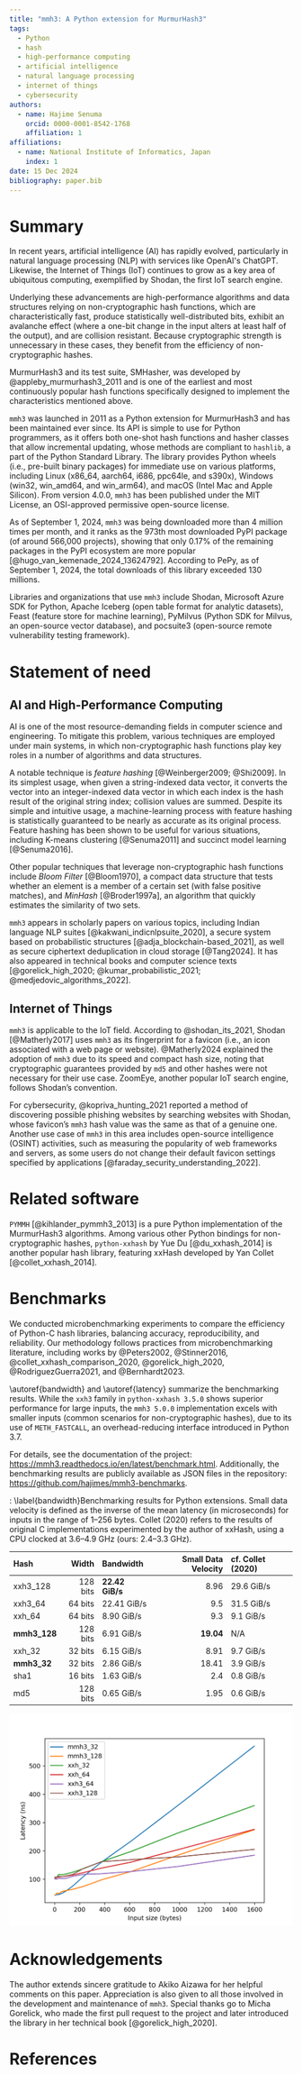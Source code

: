 ```yaml
---
title: "mmh3: A Python extension for MurmurHash3"
tags:
  - Python
  - hash
  - high-performance computing
  - artificial intelligence
  - natural language processing
  - internet of things
  - cybersecurity
authors:
  - name: Hajime Senuma
    orcid: 0000-0001-8542-1768
    affiliation: 1
affiliations:
  - name: National Institute of Informatics, Japan
    index: 1
date: 15 Dec 2024
bibliography: paper.bib
---
```


<!-- markdownlint-disable single-h1 -->

# Summary

In recent years, artificial intelligence (AI) has rapidly evolved, particularly
in natural language processing (NLP) with services like OpenAI's ChatGPT.
Likewise, the Internet of Things (IoT) continues to grow as a key area of
ubiquitous computing, exemplified by Shodan, the first IoT search engine.

Underlying these advancements are high-performance algorithms and data
structures relying on non-cryptographic hash functions, which are
characteristically fast, produce statistically well-distributed bits, exhibit
an avalanche effect (where a one-bit change in the input alters at least half
of the output), and are collision resistant. Because cryptographic strength is
unnecessary in these cases, they benefit from the efficiency of
non-cryptographic hashes.

MurmurHash3 and its test suite, SMHasher, was developed
by @appleby_murmurhash3_2011 and is one of the earliest and most continuously
popular hash functions specifically designed to implement the characteristics
mentioned above.

`mmh3` was launched in 2011 as a Python extension for MurmurHash3 and has been
maintained ever since. Its API is simple to use for Python programmers,
as it offers both one-shot hash functions and hasher classes that allow
incremental updating, whose methods are compliant to `hashlib`, a part of the
Python Standard Library. The library provides Python wheels (i.e., pre-built
binary packages) for immediate use on various platforms, including Linux
(x86_64, aarch64, i686, ppc64le, and s390x), Windows (win32, win_amd64,
and win_arm64), and macOS (Intel Mac and Apple Silicon). From version 4.0.0,
`mmh3` has been published under the MIT License, an OSI-approved permissive
open-source license.

As of September 1, 2024, `mmh3` was being downloaded more than 4 million times
per month, and it ranks as the 973th most downloaded PyPI package
(of around 566,000 projects), showing that only 0.17% of the remaining packages
in the PyPI ecosystem are more popular [@hugo_van_kemenade_2024_13624792].
According to PePy, as of September 1, 2024, the total downloads of
this library exceeded 130 millions.

Libraries and organizations that use `mmh3` include
Shodan, Microsoft Azure SDK for Python,
Apache Iceberg (open table format for analytic datasets),
Feast (feature store for machine learning),
PyMilvus (Python SDK for Milvus, an open-source vector database),
and pocsuite3 (open-source remote vulnerability testing framework).

# Statement of need

## AI and High-Performance Computing

AI is one of the most resource-demanding fields in computer science
and engineering. To mitigate this problem, various techniques are employed
under main systems, in which non-cryptographic hash functions play key roles
in a number of algorithms and data structures.

A notable technique is _feature hashing_ [@Weinberger2009; @Shi2009]. In its
simplest usage, when given a string-indexed data vector, it converts the
vector into an integer-indexed data vector in which each index is the hash
result of the original string index; collision values are summed.
Despite its simple and intuitive usage, a machine-learning process with feature
hashing is statistically guaranteed to be nearly as accurate as its original
process. Feature hashing has been shown to be useful for various situations,
including K-means clustering [@Senuma2011]
and succinct model learning [@Senuma2016].

Other popular techniques that leverage non-cryptographic hash functions include
_Bloom Filter_ [@Bloom1970], a compact data structure that tests whether an
element is a member of a certain set (with false positive matches), and
_MinHash_ [@Broder1997a], an algorithm that quickly estimates the similarity of
two sets.

`mmh3` appears in scholarly papers on various topics,
including Indian language NLP suites [@kakwani_indicnlpsuite_2020],
a secure system based on probabilistic structures [@adja_blockchain-based_2021],
as well as secure ciphertext deduplication in cloud storage [@Tang2024].
It has also appeared in technical books and computer science texts
[@gorelick_high_2020; @kumar_probabilistic_2021; @medjedovic_algorithms_2022].

## Internet of Things

`mmh3` is applicable to the IoT field. According to @shodan_its_2021,
Shodan [@Matherly2017] uses `mmh3` as its fingerprint for a favicon (i.e., an
icon associated with a web page or website). @Matherly2024 explained
the adoption of `mmh3` due to its speed and compact hash size,
noting that cryptographic guarantees provided by `md5` and other hashes were
not necessary for their use case. ZoomEye, another popular IoT search engine,
follows Shodan’s convention.

For cybersecurity, @kopriva_hunting_2021 reported a method of discovering
possible phishing websites by searching websites with Shodan, whose favicon’s
`mmh3` hash value was the same as that of a genuine one. Another use case of
`mmh3` in this area includes open-source intelligence (OSINT) activities,
such as measuring the popularity of web frameworks
and servers, as some users do not change their default favicon settings
specified by applications [@faraday_security_understanding_2022].

# Related software

`PYMMH` [@kihlander_pymmh3_2013] is a pure Python implementation of the
MurmurHash3 algorithms. Among various other Python bindings for
non-cryptographic hashes, `python-xxhash` by Yue Du [@du_xxhash_2014] is another
popular hash library, featuring xxHash developed by
Yan Collet [@collet_xxhash_2014].

# Benchmarks

We conducted microbenchmarking experiments to compare the efficiency of
Python-C hash libraries, balancing accuracy, reproducibility, and
reliability. Our methodology follows practices from microbenchmarking
literature, including works by @Peters2002, @Stinner2016,
@collet_xxhash_comparison_2020, @gorelick_high_2020, @RodriguezGuerra2021,
and @Bernhardt2023.

\autoref{bandwidth} and \autoref{latency} summarize the benchmarking results.
While the `xxh3` family in `python-xxhash 3.5.0` shows superior
performance for large inputs, the `mmh3 5.0.0` implementation excels with
smaller inputs (common scenarios for non-cryptographic hashes), due to its use
of `METH_FASTCALL`, an overhead-reducing interface introduced in Python 3.7.

For details, see the documentation of the project:
<https://mmh3.readthedocs.io/en/latest/benchmark.html>.
Additionally, the benchmarking results are publicly available as JSON files in
the repository: <https://github.com/hajimes/mmh3-benchmarks>.

<!-- markdownlint-capture -->
<!-- markdownlint-disable line-length -->

: \label{bandwidth}Benchmarking results for Python extensions. Small data
velocity is defined as the inverse of the mean latency (in microseconds) for
inputs in the range of 1–256 bytes. Collet (2020) refers to the results
of original C implementations experimented by the author of xxHash, using a CPU
clocked at 3.6–4.9 GHz (ours: 2.4–3.3 GHz).

| Hash         |    Width | Bandwidth       | Small Data Velocity | cf. Collet (2020) |
| :----------- | -------: | :-------------- | ------------------: | :---------------- |
| xxh3_128     | 128 bits | **22.42 GiB/s** |                8.96 | 29.6 GiB/s        |
| xxh3_64      |  64 bits | 22.41 GiB/s     |                 9.5 | 31.5 GiB/s        |
| xxh_64       |  64 bits | 8.90 GiB/s      |                 9.3 | 9.1 GiB/s         |
| **mmh3_128** | 128 bits | 6.91 GiB/s      |           **19.04** | N/A               |
| xxh_32       |  32 bits | 6.15 GiB/s      |                8.91 | 9.7 GiB/s         |
| **mmh3_32**  |  32 bits | 2.86 GiB/s      |               18.41 | 3.9 GiB/s         |
| sha1         |  16 bits | 1.63 GiB/s      |                 2.4 | 0.8 GiB/s         |
| md5          | 128 bits | 0.65 GiB/s      |                1.95 | 0.6 GiB/s         |

<!-- markdownlint-restore -->

![\label{latency}Latency for small to medium-sized inputs. Lower is better.](../docs/_static/latency_small.png)

# Acknowledgements

The author extends sincere gratitude to Akiko Aizawa for her helpful comments
on this paper. Appreciation is also given to all those involved in the
development and maintenance of `mmh3`. Special thanks go to Micha Gorelick,
who made the first pull request to the project and later introduced the
library in her technical book [@gorelick_high_2020].

# References
